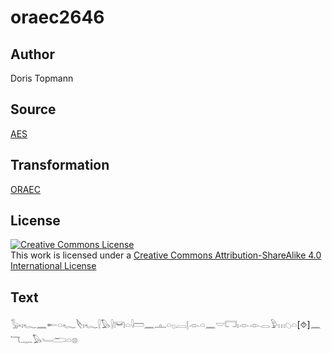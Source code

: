 # oraec2646

## Author

Doris Topmann

## Source

[AES](https://github.com/simondschweitzer/aes)

## Transformation

[ORAEC](https://oraec.github.io/)

## License

<a rel="license" href="http://creativecommons.org/licenses/by-sa/4.0/"><img alt="Creative Commons License" style="border-width:0" src="https://i.creativecommons.org/l/by-sa/4.0/88x31.png" /></a><br />This work is licensed under a <a rel="license" href="http://creativecommons.org/licenses/by-sa/4.0/">Creative Commons Attribution-ShareAlike 4.0 International License</a>

## Text

𓅭𓏤𓆑𓈖𓄡𓏏𓆑𓌸𓏤𓆑𓍛𓅃𓍛𓋞𓏏𓇋𓏠𓈖𓊵𓏏𓊪𓐙𓊤𓁹𓏏𓈖𓎟𓉐𓏤𓁹𓁹𓂋𓅱𓏥𓆇𓏏[⯑]𓈖𓄓𓊃𓅃𓄑𓂧𓏏𓊖<br>
